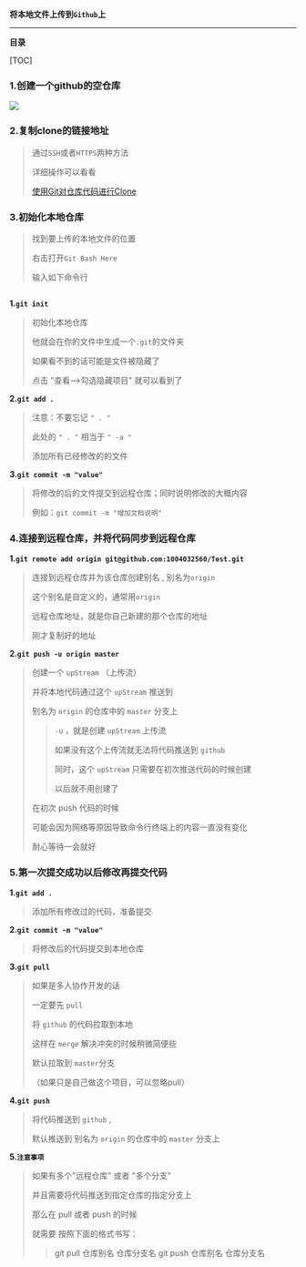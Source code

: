**将本地文件上传到`Github`上**

****

**目录**

[TOC]

### 1.创建一个github的空仓库

![](E:\git_Repository\image\create_repository.png)



### 2.复制clone的链接地址

> 通过`SSH`或者`HTTPS`两种方法
>
> 详细操作可以看看
>
> [使用Git对仓库代码进行Clone](https://github.com/1004032560/Git/blob/master/使用Git对代码进行clone.md)



### 3.初始化本地仓库

> 找到要上传的本地文件的位置
>
> 右击打开`Git Bash Here`
>
> 输入如下命令行

![]()

**1.`git init`**

> 初始化本地仓库
>
> 他就会在你的文件中生成一个`.git`的文件夹
>
> 如果看不到的话可能是文件被隐藏了
>
> 点击 "查看——>勾选隐藏项目" 就可以看到了



**2.`git add .`**

> 注意：不要忘记  `" . "`
>
> 此处的 `" . "` 相当于 `" -a "`
>
> 添加所有已经修改的的文件



**3.`git commit -m "value"`**

> 将修改的后的文件提交到远程仓库；同时说明修改的大概内容
>
> 例如：`git commit -m "增加文档说明"`



### 4.连接到远程仓库，并将代码同步到远程仓库

**1.`git remote add origin git@github.com:1004032560/Test.git`**

> 连接到远程仓库并为该仓库创建别名 , 别名为`origin` 
>
> 这个别名是自定义的，通常用`origin` 
>
> 远程仓库地址，就是你自己新建的那个仓库的地址
>
> 刚才复制好的地址



**2.`git push -u origin master`**

> 创建一个 `upStream` （上传流）
>
> 并将本地代码通过这个 `upStream` 推送到
>
>  别名为 `origin` 的仓库中的 `master` 分支上
>
> >`-u` ，就是创建 `upStream` 上传流
> >
> >如果没有这个上传流就无法将代码推送到 `github`
> >
> >同时，这个 `upStream` 只需要在初次推送代码的时候创建
> >
> >以后就不用创建了
>
> 在初次 push 代码的时候
>
> 可能会因为网络等原因导致命令行终端上的内容一直没有变化
>
> 耐心等待一会就好



### 5.第一次提交成功以后修改再提交代码

**1.`git add .`**

> 添加所有修改过的代码，准备提交

**2.`git commit -m "value"`**

> 将修改后的代码提交到本地仓库

**3.`git pull`**

> 如果是多人协作开发的话
>
> 一定要先 `pull` 
>
> 将 `github` 的代码拉取到本地
>
> 这样在 `merge` 解决冲突的时候稍微简便些
>
> 默认拉取到 `master`分支
>
> （如果只是自己做这个项目，可以忽略pull）

**4.`git push`**

> 将代码推送到 `github` ,
>
> 默认推送到 别名为 `origin` 的仓库中的 `master` 分支上

**5.`注意事项`**

> 如果有多个"远程仓库" 或者 "多个分支"
>
> 并且需要将代码推送到指定仓库的指定分支上
>
> 那么在 pull 或者 push 的时候
>
> 就需要 按照下面的格式书写：
>
> > git pull 仓库别名 仓库分支名
> > git push 仓库别名 仓库分支名